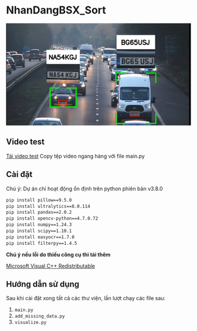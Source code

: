 # NhanDangBSX_Sort

![Kết quả nhận dạng](https://raw.githubusercontent.com/td2x1b3/NhanDangBSX_Sort/main/ND_BienSoXE.py/result.png)

## Video test

[Tải video test](https://drive.google.com/file/d/1z6DV3JsuzPOsG3fANfSsLD1Yd8hrAqiY/view)
Copy tệp video ngang hàng với file main.py

## Cài đặt

Chú ý: Dự án chỉ hoạt động ổn định trên python phiên bản v3.8.0

```bash
pip install pillow==9.5.0
pip install ultralytics==8.0.114
pip install pandas==2.0.2
pip install opencv-python==4.7.0.72
pip install numpy==1.24.3
pip install scipy==1.10.1
pip install easyocr==1.7.0
pip install filterpy==1.4.5
```

**Chú ý nếu lỗi do thiếu công cụ thì tải thêm**

[Microsoft Visual C++ Redistributable](https://download.visualstudio.microsoft.com/download/pr/1754ea58-11a6-44ab-a262-696e194ce543/3642E3F95D50CC193E4B5A0B0FFBF7FE2C08801517758B4C8AEB7105A091208A/VC_redist.x64.exe)

## Hướng dẫn sử dụng

Sau khi cài đặt xong tất cả các thư viện, lần lượt chạy các file sau:

1. `main.py`
2. `add_missing_data.py`
3. `visualize.py`
